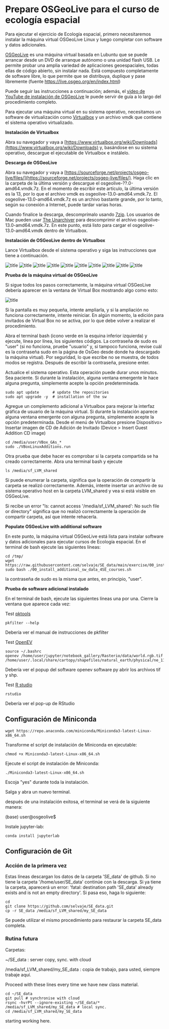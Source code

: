 # Prepare OSGeoLive para el curso de ecología espacial

Para ejecutar el ejercicio de Ecología espacial, primero necesitaremos instalar la máquina virtual OSGeoLive Linux y luego completar con software y datos adicionales.

[OSGeoLive](https://live.osgeo.org/en/index.html) es una máquina virtual basada en Lubuntu que se puede arrancar desde un DVD de arranque autónomo o una unidad flash USB. Le permite probar una amplia variedad de aplicaciones geoespaciales, todas ellas de código abierto,  sin instalar nada. Está compuesto completamente de software libre, lo que permite que se distribuya, duplique y pase libremente (fuente https://live.osgeo.org/en/index.html)

Puede seguir las instrucciones a continuación; además, el [video de YouTube de instalación de OSGeoLive](https://youtu.be/wnRkkpaxqBU) le puede servir de guía a lo largo del procedimiento completo.

Para ejecutar una máquina virtual en su sistema operativo, necesitamos un software de virtualización como [Virtualbox](https://www.virtualbox.org/) y un archivo vmdk que contiene el sistema operativo virtualizado.


**Instalación de Virtualbox**

Abra su navegador y vaya a [https://www.virtualbox.org/wiki/Downloads](https://www.virtualbox.org/wiki/Downloads) y, basándose en su sistema operativo, descargue el ejecutable de Virtualbox e instálelo.

**Descarga de OSGeoLive**

Abra su navegador y vaya a [https://sourceforge.net/projects/osgeo-live/files/](https://sourceforge.net/projects/osgeo-live/files/). Haga clic en la carpeta de la última versión y descargue el osgeolive-??.0-amd64.vmdk.7z. En el momento de escribir este artículo, la última versión es la 13, por lo que el archivo vmdk es osgeolive-13.0-amd64.vmdk.7z. El osgeolive-13.0-amd64.vmdk.7z es un archivo bastante grande, por lo tanto, según su conexión a Internet, puede tardar varias horas. 

Cuando finalice la descarga, descomprímalo usando [7zip](https://www.7-zip.org). Los usuarios de Mac pueden usar [The Unarchiver](https://apps.apple.com/in/app/the-unarchiver/id425424353?mt=12) para descomprimir el archivo osgeolive-13.0-amd64.vmdk.7z. En este punto, está listo para cargar el osgeolive-13.0-amd64.vmdk dentro de Virtualbox.


**Instalación de OSGeoLive dentro de Virtualbox**

Lance Virtualbox desde el sistema operativo y siga las instrucciones que tiene a continuación.

![title](Installation_vm_osgeo-live13_p0_es.png)
![title](Installation_vm_osgeo-live13_p1_es.png)
![title](Installation_vm_osgeo-live13_p2_es.png)
![title](Installation_vm_osgeo-live13_p3_es.png)
![title](Installation_vm_osgeo-live13_p4_es.png)
![title](Installation_vm_osgeo-live13_p5_es.png)
![title](Installation_vm_osgeo-live13_p6_es.png)
![title](Installation_vm_osgeo-live13_p7_es.png)
![title](Installation_vm_osgeo-live13_p8_es.png)
![title](Installation_vm_osgeo-live13_p9_es.png)

**Prueba de la máquina virtual de OSGeoLive**

Si sigue todos los pasos correctamente, la máquina virtual OSGeoLive debería aparecer en la ventana de Virtual Box mostrando algo como esto:

![title](Instalación_vm_osgeo-live13_p10_es.png)

Si la pantalla es muy pequeña, intente ampliarla, y si la ampliación no funciona correctamente, intente reiniciar. En algún momento, la edición para invitados de Virtual Box no se activa, por lo que debe volver a realizar el procedimiento.

Abra el terminal bash (icono verde en la esquina inferior izquierda) y ejecute, línea por línea, los siguientes códigos. La contraseña de sudo es "user" (si no funciona, pruebe "usuario" y, si tampoco funciona, revise cuál es la contraseña sudo en la página de OsGeo desde donde ha descargado la máquina virtual). Por seguridad, lo que escribe no se muestra, de todos modos se registra. Después de escribir la contraseña, presione enter.

Actualice el sistema operativo. Esta operación puede durar unos minutos. Sea paciente. Si durante la instalación, alguna ventana emergente le hace alguna pregunta, simplemente acepte la opción predeterminada.

    sudo apt update      # update the repositories
    sudo apt upgrade -y  # installation of the sw

Agregue un complemento adicional a Virtualbox para mejorar la interfaz gráfica de usuario de la máquina virtual.
Si durante la instalación aparece alguna ventana emergente con alguna pregunta, simplemente acepte la opción predeterminada.
Desde el menú de Virtualbox presione Dispositivo> Insertar imagen de CD de Adición de Invitado (Device > Insert Guest Addition CD image)

    cd /media/user/VBox_GAs_*
    sudo ./VBoxLinuxAdditions.run

Otra prueba que debe hacer es comprobar si la carpeta compartida se ha creado correctamente. Abra una terminal bash y ejecute

    ls /media/sf_LVM_shared
   
Si puede enumerar la carpeta, significa que la operación de compartir la carpeta se realizó correctamente. Además, intente insertar un archivo de su sistema operativo host en la carpeta LVM_shared y vea si está visible en OSGeoLive.

Si recibe un error "ls: cannot access '/media/sf_LVM_shared': No such file or directory" significa que no realizó correctamente la operación de compartir carpeta, así que intente rehacerla.

**Populate OSGeoLive with additional software**

En este punto, la máquina virtual OSGeoLive está lista para instalar software y datos adicionales para ejecutar cursos de Ecología espacial. En el terminal de bash ejecute las siguientes líneas:

    cd /tmp/
    wget https://raw.githubusercontent.com/selvaje/SE_data/main/exercise/00_install_additional_sw_data_4SE_courses.sh
    sudo bash ./00_install_additional_sw_data_4SE_courses.sh

la contraseña de sudo es la misma que antes, en principio, "user".

**Prueba de software adicional instalado**

En el terminal de bash, ejecute las siguientes líneas una por una. Cierre la ventana que aparece cada vez:

Test [pktools](http://pktools.nongnu.org/html/index.html)

    pkfilter --help
 
Debería ver el manual de instrucciones de pkfilter 
 
Test [OpenEV](http://openev.sourceforge.net)
 
    source ~/.bashrc
    openev /home/user/jupyter/notebook_gallery/Rasterio/data/world.rgb.tif /home/user/.local/share/cartopy/shapefiles/natural_earth/physical/ne_110m_land.shp

Debería ver el popup del software openev software py abrir los archivos tif y shp. 

Test  [R studio](https://rstudio.com)

    rstudio

Debería ver el pop-up de RStudio 

## Configuración de Miniconda

    wget https://repo.anaconda.com/miniconda/Miniconda3-latest-Linux-x86_64.sh

Transforme el script de instalación de Miniconda en ejecutable:

    chmod +x Miniconda3-latest-Linux-x86_64.sh

Ejecute el script de instalación de Miniconda:

    ./Miniconda3-latest-Linux-x86_64.sh

Escoja "yes" durante toda la instalación. 

Salga y abra un nuevo terminal.

después de una instalación exitosa, el terminal se verá de la siguiente manera:

   (base) user@osgeolive$
    
Instale jupyter-lab: 
    
    conda install jupyterlab     

## Configuración de Git 

### Acción de la primera vez

Estas líneas descargan los datos de la carpeta 'SE\_data' de github. Si no tiene la carpeta '/home/user/SE\_data' continúe con la descarga. Si ya tiene la carpeta, aparecerá un error: 'fatal: destination path 'SE_data' already exists and is not an empty directory'. Si pasa eso, haga lo siguiente:

    cd 
    git clone https://github.com/selvaje/SE_data.git 
    cp -r SE_data /media/sf_LVM_shared/my_SE_data

Se puede utilizar el mismo procedimiento para restaurar la carpeta SE_data completa.

### Rutina futura

Carpetas:  

~/SE_data : server copy, sync. with cloud  

/media/sf\_LVM\_shared/my\_SE\_data : copia de trabajo, para usted, siempre trabaje aquí.


Proceed with these lines every time we have new class material.

    cd ~/SE_data
    git pull # synchronise with cloud  
    rsync -hvrPt --ignore-existing ~/SE_data/* /media/sf_LVM_shared/my_SE_data # local sync.
    cd /media/sf_LVM_shared/my_SE_data

starting working here.
